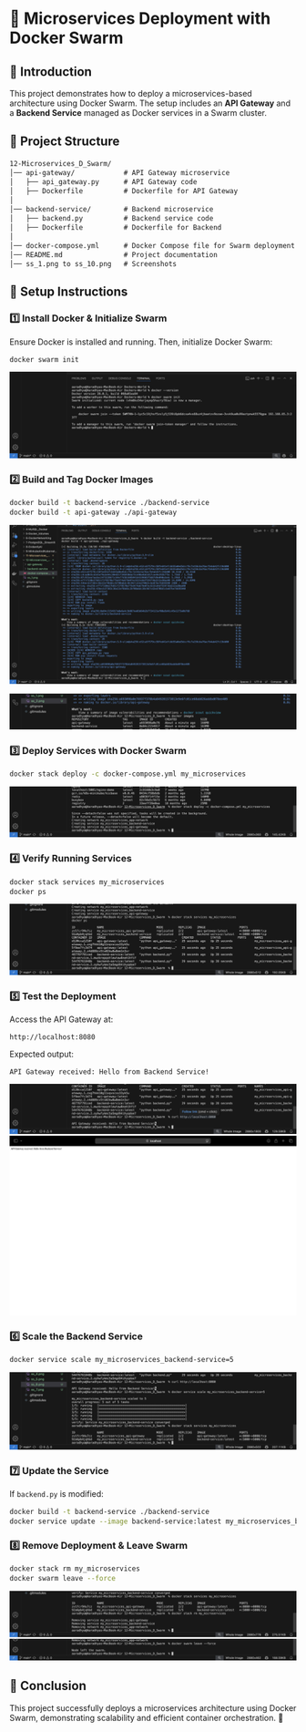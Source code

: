 # 🚀 Microservices Deployment with Docker Swarm

## 📌 Introduction
This project demonstrates how to deploy a microservices-based architecture using Docker Swarm. The setup includes an **API Gateway** and a **Backend Service** managed as Docker services in a Swarm cluster.

## 📂 Project Structure
```
12-Microservices_D_Swarm/
│── api-gateway/            # API Gateway microservice
│   ├── api_gateway.py      # API Gateway code
│   ├── Dockerfile          # Dockerfile for API Gateway
│
│── backend-service/        # Backend microservice
│   ├── backend.py          # Backend service code
│   ├── Dockerfile          # Dockerfile for Backend
│
│── docker-compose.yml      # Docker Compose file for Swarm deployment
│── README.md               # Project documentation
│── ss_1.png to ss_10.png   # Screenshots
```

## 🔧 Setup Instructions
### **1️⃣ Install Docker & Initialize Swarm**
Ensure Docker is installed and running. Then, initialize Docker Swarm:
```bash
docker swarm init
```
![ss_1](ss_1.png)

### **2️⃣ Build and Tag Docker Images**
```bash
docker build -t backend-service ./backend-service
docker build -t api-gateway ./api-gateway
```
![ss_2](ss_2.png)

![ss_3](ss_3.png)

### **3️⃣ Deploy Services with Docker Swarm**
```bash
docker stack deploy -c docker-compose.yml my_microservices
```
![ss_4](ss_4.png)

### **4️⃣ Verify Running Services**
```bash
docker stack services my_microservices
docker ps
```
![ss_5](ss_5.png)

### **5️⃣ Test the Deployment**
Access the API Gateway at:
```
http://localhost:8080
```
Expected output:
```
API Gateway received: Hello from Backend Service!
```
![ss_6](ss_6.png)
![ss_7](ss_7.png)

### **6️⃣ Scale the Backend Service**
```bash
docker service scale my_microservices_backend-service=5
```
![ss_8](ss_8.png)

### **7️⃣ Update the Service**
If `backend.py` is modified:
```bash
docker build -t backend-service ./backend-service
docker service update --image backend-service:latest my_microservices_backend-service
```

### **8️⃣ Remove Deployment & Leave Swarm**
```bash
docker stack rm my_microservices
docker swarm leave --force
```
![ss_9](ss_9.png)
![ss_10](ss_10.png)

## 🎯 Conclusion
This project successfully deploys a microservices architecture using Docker Swarm, demonstrating scalability and efficient container orchestration. 🚀


